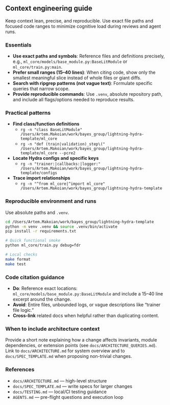 ## Context engineering guide

Keep context lean, precise, and reproducible. Use exact file paths and focused code ranges to minimize cognitive load during reviews and agent runs.

### Essentials

- **Use exact paths and symbols**: Reference files and definitions precisely, e.g., `ml_core/models/base_module.py:BaseLitModule` or `ml_core/train.py:main`.
- **Prefer small ranges (15–40 lines)**: When citing code, show only the smallest meaningful slice instead of whole files or giant diffs.
- **Search with ripgrep patterns (not vague text)**: Formulate specific queries that narrow scope.
- **Provide reproducible commands**: Use `.venv`, absolute repository path, and include all flags/options needed to reproduce results.

### Practical patterns

- **Find class/function definitions**
  - `rg -n "class BaseLitModule" /Users/Artem.Makoian/work/bayes_group/lightning-hydra-template/ml_core`
  - `rg -n "def (train|validation)_step\(" /Users/Artem.Makoian/work/bayes_group/lightning-hydra-template/ml_core --pcre2`
- **Locate Hydra configs and specific keys**
  - `rg -n "trainer:|callbacks:|logger:" /Users/Artem.Makoian/work/bayes_group/lightning-hydra-template/configs`
- **Trace import relationships**
  - `rg -n "^from ml_core|^import ml_core" /Users/Artem.Makoian/work/bayes_group/lightning-hydra-template`

### Reproducible environment and runs

Use absolute paths and `.venv`.

```bash
cd /Users/Artem.Makoian/work/bayes_group/lightning-hydra-template
python -m venv .venv && source .venv/bin/activate
pip install -r requirements.txt

# Quick functional smoke
python ml_core/train.py debug=fdr

# Local checks
make format
make test
```

### Code citation guidance

- **Do**: Reference exact locations: `ml_core/models/base_module.py:BaseLitModule` and include a 15–40 line excerpt around the change.
- **Avoid**: Entire files, unbounded logs, or vague descriptions like “trainer file logic.”
- **Cross-link** related docs when helpful rather than duplicating content.

### When to include architecture context

Provide a short note explaining how a change affects invariants, module dependencies, or extension points (see `docs/ARCHITECTURE_QUERIES.md`). Link to `docs/ARCHITECTURE.md` for system overview and to `docs/SPEC_TEMPLATE.md` when proposing non-trivial changes.

### References

- `docs/ARCHITECTURE.md` — high-level structure
- `docs/SPEC_TEMPLATE.md` — write specs for larger changes
- `docs/TESTING.md` — local/CI testing guidance
- `AGENTS.md` — pre-flight questions and execution loop
